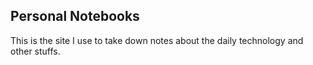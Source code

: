## Personal Notebooks

This is the site I use to take down notes about the daily technology and other stuffs.
